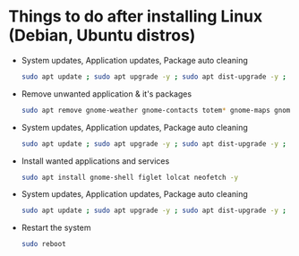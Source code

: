 # Things to do after installing Linux (Debian, Ubuntu distros)
+ System updates, Application updates, Package auto cleaning
  ```bash
  sudo apt update ; sudo apt upgrade -y ; sudo apt dist-upgrade -y ; sudo apt autoremove -y ; sudo apt autoclean -y
  ```
+ Remove unwanted application & it's packages
  ```bash
  sudo apt remove gnome-weather gnome-contacts totem* gnome-maps gnome-mahjongg aisleriot gnome-2048 five-or-more four-in-a-row quadrapassel rhythmbox* tali swell-foop shotwell* hitori gnome-klotski gnome-chess gnome-mines gnome-music lightsoff gnome-robots gnome-nibbles gnome-sudoku gnome-tetravex gnome-taquin evolution*  -y
  ```
+ System updates, Application updates, Package auto cleaning
  ```bash
  sudo apt update ; sudo apt upgrade -y ; sudo apt dist-upgrade -y ; sudo apt autoremove -y ; sudo apt autoclean -y
  ```
+ Install wanted applications and services
  ```bash
  sudo apt install gnome-shell figlet lolcat neofetch -y
  ```
+ System updates, Application updates, Package auto cleaning
  ```bash
  sudo apt update ; sudo apt upgrade -y ; sudo apt dist-upgrade -y ; sudo apt autoremove -y ; sudo apt autoclean -y
  ```
+ Restart the system
  ```bash
  sudo reboot
  ```

